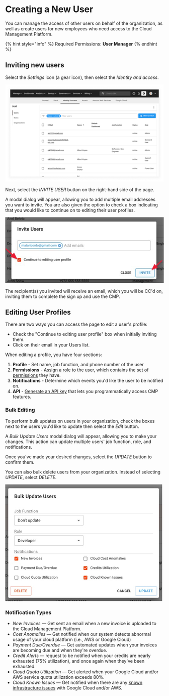 # Creating a New User

You can manage the access of other users on behalf of the organization, as well as create users for new employees who need access to the Cloud Management Platform.

{% hint style="info" %}
Required Permissions: **User Manager**
{% endhint %}

## Inviting new users

Select the _Settings_ icon (a gear icon), then select the _Identity and access_.

![A screenshot showing the _Identity and access_ screen](../.gitbook/assets/cmp-iam-screen.png)

Next, select the _INVITE USER_ button on the right-hand side of the page.

A modal dialog will appear, allowing you to add multiple email addresses you want to invite. You are also given the option to check a box indicating that you would like to continue on to editing their user profiles.

![A screenshot showing the location of the _Continue to editing user profile_ checkbox and the _Invite_ button](../.gitbook/assets/cmp-edit-user-profile-invite-button.png)

The recipient(s) you invited will receive an email, which you will be CC'd on, inviting them to complete the sign up and use the CMP.

## Editing User Profiles

There are two ways you can access the page to edit a user's profile:

* Check the "Continue to editing user profile" box when initially inviting them.
* Click on their email in your Users list.

When editing a profile, you have four sections:

1. **Profile** - Set name, job function, and phone number of the user
2. **Permissions** - [Assign a role](manage-roles.md) to the user, which contains the [set of permissions](user-permissions-explained.md) they have.
3. **Notifications** - Determine which events you'd like the user to be notified on.
4. **API** - [Generate an API key](https://developer.doit-intl.com/docs/start) that lets you programmatically access CMP features.

### Bulk Editing

To perform bulk updates on users in your organization, check the boxes next to the users you'd like to update then select the _Edit_ button.

A _Bulk Update Users_ modal dialog will appear, allowing you to make your changes. This action can update multiple users' job function, role, and notifications.

Once you've made your desired changes, select the _UPDATE_ button to confirm them.

You can also bulk delete users from your organization. Instead of selecting _UPDATE_, select _DELETE_.

![A screenshot showing the _Bulk Update Users_ modal dialog](../.gitbook/assets/cmp-bulk-update-dialog.png)

### Notification Types

* _New Invoices_ &mdash; Get sent an email when a new invoice is uploaded to the Cloud Management Platform.
* _Cost Anomalies_ &mdash; Get notified when our system detects abnormal usage of your cloud platform (i.e., AWS or Google Cloud)
* _Payment Due/Overdue_ &mdash; Get automated updates when your invoices are becoming due and when they're overdue.
* _Credit Alerts_ &mdash; request to be notified when your credits are nearly exhausted (75% utilization), and once again when they've been exhausted.
* _Cloud Quota Utilization_ &mdash; Get alerted when your Google Cloud and/or AWS service quota utilization exceeds 80%.
* _Cloud Known Issues_ &mdash; Get notified when there are any [known infrastructure issues](../services/consulting-support/cloud-incidents.md) with Google Cloud and/or AWS.
